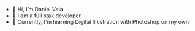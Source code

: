 - 👋 Hi, I’m Daniel Vela
- 🌱 I am a full stak developer
- 💞️ Currently, I'm learning Digital Illustration with Photoshop on my own 

<!---
danivelamartinez/danivelamartinez is a ✨ special ✨ repository because its `README.md` (this file) appears on your GitHub profile.
You can click the Preview link to take a look at your changes.
--->
